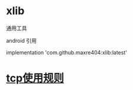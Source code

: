 # xlib
通用工具


android 引用

implementation 'com.github.maxre404:xlib:latest'

 # [tcp使用规则](./doc/tcp.md)
